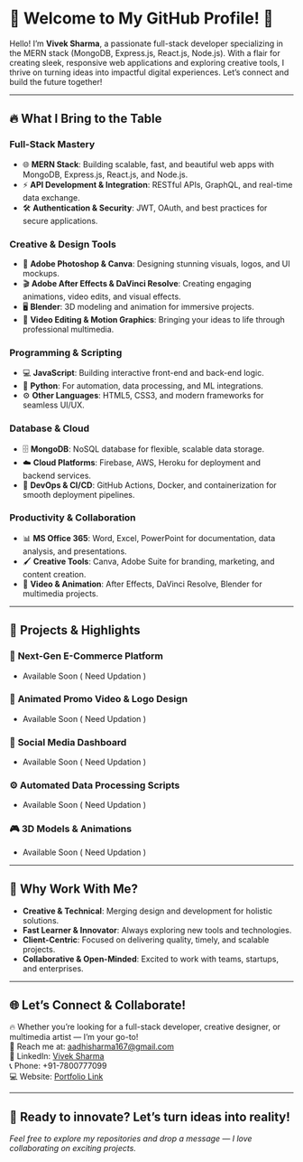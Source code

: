 # 🚀 Welcome to My GitHub Profile! 🚀

Hello! I’m **Vivek Sharma**, a passionate full-stack developer specializing in the MERN stack (MongoDB, Express.js, React.js, Node.js). With a flair for creating sleek, responsive web applications and exploring creative tools, I thrive on turning ideas into impactful digital experiences. Let’s connect and build the future together!

---

## 🔥 What I Bring to the Table

### Full-Stack Mastery
- 🌐 **MERN Stack**: Building scalable, fast, and beautiful web apps with MongoDB, Express.js, React.js, and Node.js.
- ⚡ **API Development & Integration**: RESTful APIs, GraphQL, and real-time data exchange.
- 🛠️ **Authentication & Security**: JWT, OAuth, and best practices for secure applications.

### Creative & Design Tools
- 🎨 **Adobe Photoshop & Canva**: Designing stunning visuals, logos, and UI mockups.
- 🎬 **Adobe After Effects & DaVinci Resolve**: Creating engaging animations, video edits, and visual effects.
- 🖥️ **Blender**: 3D modeling and animation for immersive projects.
- 🎥 **Video Editing & Motion Graphics**: Bringing your ideas to life through professional multimedia.

### Programming & Scripting
- 💻 **JavaScript**: Building interactive front-end and back-end logic.
- 🐍 **Python**: For automation, data processing, and ML integrations.
- ⚙️ **Other Languages**: HTML5, CSS3, and modern frameworks for seamless UI/UX.

### Database & Cloud
- 🗄️ **MongoDB**: NoSQL database for flexible, scalable data storage.
- ☁️ **Cloud Platforms**: Firebase, AWS, Heroku for deployment and backend services.
- 🔧 **DevOps & CI/CD**: GitHub Actions, Docker, and containerization for smooth deployment pipelines.

### Productivity & Collaboration
- 📊 **MS Office 365**: Word, Excel, PowerPoint for documentation, data analysis, and presentations.
- 🖌️ **Creative Tools**: Canva, Adobe Suite for branding, marketing, and content creation.
- 🎥 **Video & Animation**: After Effects, DaVinci Resolve, Blender for multimedia projects.

---

## 🚀 Projects & Highlights

### 🌟 **Next-Gen E-Commerce Platform**
- Available Soon ( Need Updation )

### 🎥 **Animated Promo Video & Logo Design**
- Available Soon ( Need Updation )

### 📱 **Social Media Dashboard**
- Available Soon ( Need Updation )

### ⚙️ **Automated Data Processing Scripts**
- Available Soon ( Need Updation )

### 🎮 **3D Models & Animations**
- Available Soon ( Need Updation )

---

## 🎯 Why Work With Me?

- **Creative & Technical**: Merging design and development for holistic solutions.
- **Fast Learner & Innovator**: Always exploring new tools and technologies.
- **Client-Centric**: Focused on delivering quality, timely, and scalable projects.
- **Collaborative & Open-Minded**: Excited to work with teams, startups, and enterprises.

---

## 🌐 Let’s Connect & Collaborate!

🔥 Whether you’re looking for a full-stack developer, creative designer, or multimedia artist — I’m your go-to!  
📩 Reach me at: [aadhisharma167@gmail.com](mailto:aadhisharma167@gmail.com)  
🔗 LinkedIn: [Vivek Sharma](https://www.linkedin.com/in/izarvek)  
📞 Phone: +91-7800777099  
💻 Website: [Portfolio Link](https://www.icodenook.com)

---

## 🚀 Ready to innovate? Let’s turn ideas into reality!  
*Feel free to explore my repositories and drop a message — I love collaborating on exciting projects.*
